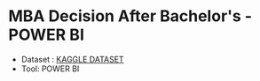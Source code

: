 # MBA Decision After Bachelor's - POWER BI

* Dataset : [KAGGLE DATASET](https://www.kaggle.com/datasets/ashaychoudhary/dataset-mba-decision-after-bachelors)
* Tool: POWER BI
